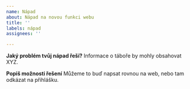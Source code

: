```yaml
---
name: Nápad
about: Nápad na novou funkci webu
title: ''
labels: nápad
assignees: ''

---
```


**Jaký problém tvůj nápad řeší?**
Informace o táboře by mohly obsahovat XYZ.

**Popiš možnosti řešení**
Můžeme to buď napsat rovnou na web, nebo tam odkázat na přihlášku.
